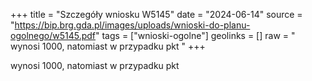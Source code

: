 +++
title = "Szczegóły wniosku W5145"
date = "2024-06-14"
source = "https://bip.brg.gda.pl/images/uploads/wnioski-do-planu-ogolnego/w5145.pdf"
tags = ["wnioski-ogolne"]
geolinks = []
raw = " wynosi 1000, natomiast w przypadku pkt "
+++

 wynosi 1000, natomiast w przypadku pkt 


